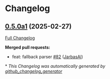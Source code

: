 # Changelog

## [0.5.0a1](https://github.com/OpenVoiceOS/ovos-date-parser/tree/0.5.0a1) (2025-02-27)

[Full Changelog](https://github.com/OpenVoiceOS/ovos-date-parser/compare/0.4.0...0.5.0a1)

**Merged pull requests:**

- feat: fallback parser [\#82](https://github.com/OpenVoiceOS/ovos-date-parser/pull/82) ([JarbasAl](https://github.com/JarbasAl))



\* *This Changelog was automatically generated by [github_changelog_generator](https://github.com/github-changelog-generator/github-changelog-generator)*
